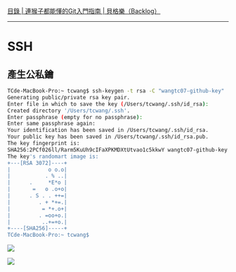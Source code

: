 [目錄 | 連猴子都能懂的Git入門指南 | 貝格樂（Backlog）](https://backlog.com/git-tutorial/tw/contents/)

---
# SSH
## 產生公私鑰
```bash
TCde-MacBook-Pro:~ tcwang$ ssh-keygen -t rsa -C "wangtc07-github-key"
Generating public/private rsa key pair.
Enter file in which to save the key (/Users/tcwang/.ssh/id_rsa): 
Created directory '/Users/tcwang/.ssh'.
Enter passphrase (empty for no passphrase): 
Enter same passphrase again: 
Your identification has been saved in /Users/tcwang/.ssh/id_rsa.
Your public key has been saved in /Users/tcwang/.ssh/id_rsa.pub.
The key fingerprint is:
SHA256:2PCf026ll/Rarm5KuUh9cIFaXPKMDXtUtvao1c5kkwY wangtc07-github-key
The key's randomart image is:
+---[RSA 3072]----+
|            o o.o|
|           . % ..|
|      .     *E*o |
|       =   o .o+o|
|      . S . . ++=|
|         . + *+=.|
|          = *+.o+|
|         . =oo+o.|
|          ..+=+o.|
+----[SHA256]-----+
TCde-MacBook-Pro:~ tcwang$ 
```



![](https://i.imgur.com/eF8OFAy.png)

![](https://i.imgur.com/KMfwH7s.png)
